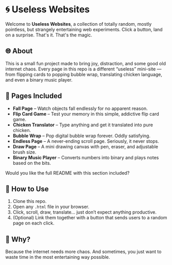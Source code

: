 # 🌀 Useless Websites

Welcome to **Useless Websites**, a collection of totally random, mostly pointless, but strangely entertaining web experiments.
Click a button, land on a surprise. That's it. That's the magic.

## 🌐 About

This is a small fun project made to bring joy, distraction, and some good old internet chaos. Every page in this repo is a different “useless” mini-site — from flipping cards to popping bubble wrap, translating chicken language, and even a binary music player.

## 📄 Pages Included

* **Fall Page** – Watch objects fall endlessly for no apparent reason.
* **Flip Card Game** – Test your memory in this simple, addictive flip card game.
* **Chicken Translator** – Type anything and get it translated into pure chicken.
* **Bubble Wrap** – Pop digital bubble wrap forever. Oddly satisfying.
* **Endless Page** – A never-ending scroll page. Seriously, it never stops.
* **Draw Page** – A mini drawing canvas with pen, eraser, and adjustable brush size.
* **Binary Music Player** – Converts numbers into binary and plays notes based on the bits.


Would you like the full README with this section included?


## 🚀 How to Use

1. Clone this repo.
2. Open any `.html` file in your browser.
3. Click, scroll, draw, translate... just don’t expect anything productive.
4. (Optional) Link them together with a button that sends users to a random page on each click.

## 🧠 Why?

Because the internet needs more chaos. And sometimes, you just want to waste time in the most entertaining way possible.
